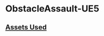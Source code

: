 # ObstacleAssault-UE5
## [Assets Used](https://www.unrealengine.com/marketplace/en-US/product/unreal-learning-kit)

